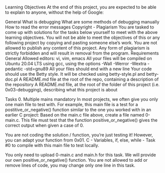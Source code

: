 Learning Objectives At the end of this project, you are expected to be able to explain to anyone, without the help of Google:

General What is debugging What are some methods of debugging manually How to read the error messages Copyright - Plagiarism You are tasked to come up with solutions for the tasks below yourself to meet with the above learning objectives. You will not be able to meet the objectives of this or any following project by copying and pasting someone else’s work. You are not allowed to publish any content of this project. Any form of plagiarism is strictly forbidden and will result in removal from the program. Requirements General Allowed editors: vi, vim, emacs All your files will be compiled on Ubuntu 20.04 LTS using gcc, using the options -Wall -Werror -Wextra -pedantic -std=gnu89 All your files should end with a new line Your code should use the Betty style. It will be checked using betty-style.pl and betty-doc.pl A README.md file at the root of the repo, containing a description of the repository A README.md file, at the root of the folder of this project (i.e. 0x03-debugging), describing what this project is about

Tasks 0. Multiple mains mandatory In most projects, we often give you only one main file to test with. For example, this main file is a test for a postitive_or_negative() function similar to the one you worked with in an earlier C project: Based on the main.c file above, create a file named 0-main.c. This file must test that the function positive_or_negative() gives the correct output when given a case of 0.

You are not coding the solution / function, you’re just testing it! However, you can adapt your function from 0x01. C - Variables, if, else, while - Task #0 to compile with this main file to test locally.

You only need to upload 0-main.c and main.h for this task. We will provide our own positive_or_negative() function. You are not allowed to add or remove lines of code, you may change only one line in this task.